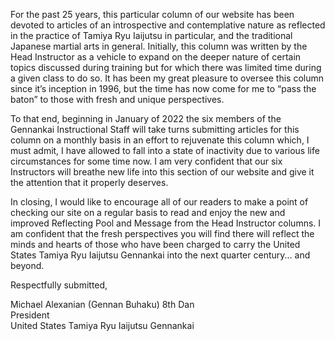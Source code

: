 For the past 25 years, this particular column of our website has been devoted to articles of an introspective and contemplative nature as reflected in the practice of Tamiya Ryu Iaijutsu in particular, and the traditional Japanese martial arts in general. Initially, this column was written by the Head Instructor as a vehicle to expand on the deeper nature of certain topics discussed during training but for which there was limited time during a given class to do so. It has been my great pleasure to oversee this column since it’s inception in 1996, but the time has now come for me to “pass the baton” to those with fresh and unique perspectives.

To that end, beginning in January of 2022 the six members of the Gennankai Instructional Staff will take turns submitting articles for this column on a monthly basis in an effort to rejuvenate this column which, I must admit, I have allowed to fall into a state of inactivity due to various life circumstances for some time now. I am very confident that our six Instructors will breathe new life into this section of our website and give it the attention that it properly deserves.

In closing, I would like to encourage all of our readers to make a point of checking our site on a regular basis to read and enjoy the new and improved Reflecting Pool and Message from the Head Instructor columns. I am confident that the fresh perspectives you will find there will reflect the minds and hearts of those who have been charged to carry the United States Tamiya Ryu Iaijutsu Gennankai into the next quarter century... and beyond.

Respectfully submitted,

Michael Alexanian (Gennan Buhaku) 8th Dan<br>
President<br>
United States Tamiya Ryu Iaijutsu Gennankai
